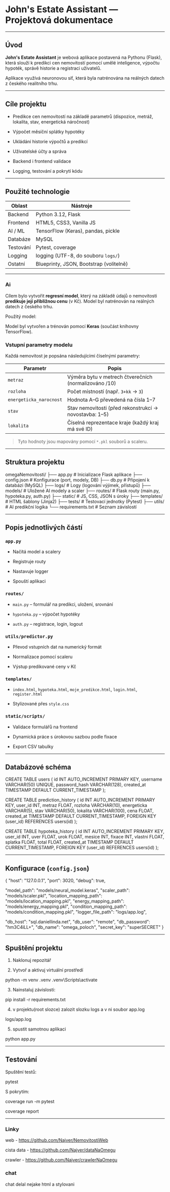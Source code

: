 # John's Estate Assistant — Projektová dokumentace

---

## Úvod

**John's Estate Assistant** je webová aplikace postavená na Pythonu (Flask), která slouží k predikci cen nemovitostí pomocí umělé inteligence, výpočtu hypoték, správě historie a registraci uživatelů.

Aplikace využívá neuronovou síť, která byla natrénována na reálných datech z českého realitního trhu.

---

## Cíle projektu

- Predikce cen nemovitostí na základě parametrů (dispozice, metráž, lokalita, stav, energetická náročnost)
    
- Výpočet měsíční splátky hypotéky
    
- Ukládání historie výpočtů a predikcí
    
- Uživatelské účty a správa
    
- Backend i frontend validace
    
- Logging, testování a pokrytí kódu
    

---

## Použité technologie

|Oblast|Nástroje|
|---|---|
|Backend|Python 3.12, Flask|
|Frontend|HTML5, CSS3, Vanilla JS|
|AI / ML|TensorFlow (Keras), pandas, pickle|
|Databáze|MySQL|
|Testování|Pytest, coverage|
|Logging|logging (UTF-8, do souboru `logs/`)|
|Ostatní|Blueprinty, JSON, Bootstrap (volitelně)|

---

### Ai

Cílem bylo vytvořit **regresní model**, který na základě údajů o nemovitosti **predikuje její přibližnou cenu** (v Kč). Model byl natrénován na reálných datech z českého trhu.

Použitý model:

Model byl vytvořen a trénován pomocí **Keras** (součást knihovny TensorFlow).
### Vstupní parametry modelu

Každá nemovitost je popsána následujícími číselnými parametry:

|Parametr|Popis|
|---|---|
|`metraz`|Výměra bytu v metrech čtverečních (normalizováno /10)|
|`rozloha`|Počet místností (např. `3+kk` → `3`)|
|`energeticka_narocnost`|Hodnota A–G převedená na čísla 1–7|
|`stav`|Stav nemovitosti (před rekonstrukcí → novostavba: 1–5)|
|`lokalita`|Číselná reprezentace kraje (každý kraj má své ID)|

> Tyto hodnoty jsou mapovány pomocí `*.pkl` souborů a scaleru.


---
## Struktura projektu

omegaNemovitosti/
├── app.py                  # Inicializace Flask aplikace
├── config.json             # Konfigurace (port, modely, DB)
├── db.py                   # Připojení k databázi (MySQL)
├── logs/                   # Logy (logování výjimek, přístupů)
├── models/                 # Uložené AI modely a scaler
├── routes/                 # Flask routy (main.py, hypoteka.py, auth.py)
├── static/                 # JS, CSS, JSON s úroky
├── templates/              # HTML šablony (Jinja2)
├── tests/                  # Testovací jednotky (Pytest)
├── utils/                  # AI predikční logika
└── requirements.txt        # Seznam závislostí

---

## Popis jednotlivých částí

### `app.py`

- Načítá model a scalery
    
- Registruje routy
    
- Nastavuje logger
    
- Spouští aplikaci
    

### `routes/`

- `main.py` – formulář na predikci, uložení, srovnání
    
- `hypoteka.py` – výpočet hypotéky
    
- `auth.py` – registrace, login, logout
    

### `utils/predictor.py`

- Převod vstupních dat na numerický formát
    
- Normalizace pomocí scaleru
    
- Výstup predikované ceny v Kč
    

### `templates/`

- `index.html`, `hypoteka.html`, `moje_predikce.html`, `login.html`, `register.html`
    
- Stylizované přes `style.css`
    

### `static/scripts/`

- Validace formulářů na frontend
    
- Dynamická práce s úrokovou sazbou podle fixace
    
- Export CSV tabulky
    

---

## Databázové schéma

CREATE TABLE users (
    id INT AUTO_INCREMENT PRIMARY KEY,
    username VARCHAR(50) UNIQUE,
    password_hash VARCHAR(128),
    created_at TIMESTAMP DEFAULT CURRENT_TIMESTAMP
);

CREATE TABLE prediction_history (
    id INT AUTO_INCREMENT PRIMARY KEY,
    user_id INT,
    metraz FLOAT,
    rozloha VARCHAR(10),
    energeticka VARCHAR(5),
    stav VARCHAR(50),
    lokalita VARCHAR(100),
    cena FLOAT,
    created_at TIMESTAMP DEFAULT CURRENT_TIMESTAMP,
    FOREIGN KEY (user_id) REFERENCES users(id)
);

CREATE TABLE hypoteka_history (
    id INT AUTO_INCREMENT PRIMARY KEY,
    user_id INT,
    uver FLOAT,
    urok FLOAT,
    mesice INT,
    fixace INT,
    vlastni FLOAT,
    splatka FLOAT,
    total FLOAT,
    created_at TIMESTAMP DEFAULT CURRENT_TIMESTAMP,
    FOREIGN KEY (user_id) REFERENCES users(id)
);

---

## Konfigurace (`config.json`)

{
  "host": "127.0.0.1",
  "port": 3020,
  "debug": true,

  "model_path": "models/neural_model.keras",
  "scaler_path": "models/scaler.pkl",
  "location_mapping_path": "models/location_mapping.pkl",
  "energy_mapping_path": "models/energy_mapping.pkl",
  "condition_mapping_path": "models/condition_mapping.pkl",
  "logger_file_path": "logs/app.log",

  "db_host": "sql.daniellinda.net",
  "db_user": "remote",
  "db_password": "hm3C4iLL+",
  "db_name": "omega_poloch",
  "secret_key": "superSECRET"
}

---

## Spuštění projektu

1. Naklonuj repozitář
    
2. Vytvoř a aktivuj virtuální prostředí
    
python -m venv .venv
.venv\Scripts\activate

3. Nainstaluj závislosti:
    
pip install -r requirements.txt

4. v projektu(root slozce) zalozit slozku logs a v ni soubor app.log

logs/app.log

5. spustit samotnou aplikaci

python app.py

---

## Testování

Spuštění testů:

pytest

S pokrytím:

coverage run -m pytest

coverage report

---
### Linky

web - https://github.com/Najver/NemovitostiWeb

cista data - https://github.com/Najver/dataNaOmegu

crawler - https://github.com/Najver/crawlerNaOmegu

### chat
chat delal nejake html a stylovani
